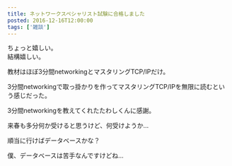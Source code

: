 ```yaml
---
title: ネットワークスペシャリスト試験に合格しました
posted: 2016-12-16T12:00:00
tags: ['雑談']
---
```


ちょっと嬉しい。  
結構嬉しい。  
  
教材はほぼ3分間networkingとマスタリングTCP/IPだけ。  
  
3分間networkingで取っ掛かりを作ってマスタリングTCP/IPを無限に読むという感じだった。  
  
3分間networkingを教えてくれたたわしくんに感謝。  
  
来春も多分何か受けると思うけど、何受けようか…  
  
順当に行けばデータベースかな？  
  
僕、データベースは苦手なんですけどね…

